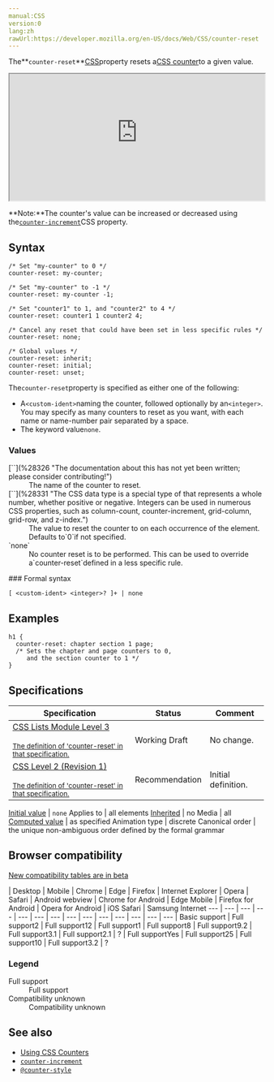 ```yaml
---
manual:CSS
version:0
lang:zh
rawUrl:https://developer.mozilla.org/en-US/docs/Web/CSS/counter-reset
---
```






The**`counter-reset`**[CSS](%427 "")property resets a[CSS counter](%34367 "")to a given value.

<iframe src='https://interactive-examples.mdn.mozilla.net/pages/css/counter-reset.html' width='100%' height='250'></iframe>


**Note:**The counter&#39;s value can be increased or decreased using the[`counter-increment`](%29552 "The counter-increment CSS property increases or decreases the value of a CSS counter by a given value.")CSS property.



## Syntax<a name="Syntax"></a>

```
/* Set "my-counter" to 0 */
counter-reset: my-counter;

/* Set "my-counter" to -1 */
counter-reset: my-counter -1;

/* Set "counter1" to 1, and "counter2" to 4 */
counter-reset: counter1 1 counter2 4;

/* Cancel any reset that could have been set in less specific rules */
counter-reset: none;

/* Global values */
counter-reset: inherit;
counter-reset: initial;
counter-reset: unset;
```


The`counter-reset`property is specified as either one of the following:


* A`<custom-ident>`naming the counter, followed optionally by an`<integer>`. You may specify as many counters to reset as you want, with each name or name-number pair separated by a space.
* The keyword value`none`.

### Values<a name="Values"></a>
<dl><dt id=''>[`<custom-ident>`](%28326 "The documentation about this has not yet been written; please consider contributing!")</dt><dd>The name of the counter to reset.</dd><dt id=''>[`<integer>`](%28331 "The <integer> CSS data type is a special type of <number> that represents a whole number, whether positive or negative. Integers can be used in numerous CSS properties, such as column-count, counter-increment, grid-column, grid-row, and z-index.")</dt><dd>The value to reset the counter to on each occurrence of the element. Defaults to`0`if not specified.</dd><dt id=''>`none`</dt><dd>No counter reset is to be performed. This can be used to override a`counter-reset`defined in a less specific rule.</dd></dl>
### Formal syntax<a name="Formal_syntax"></a>

```
[ <custom-ident> <integer>? ]+ | none

```

## Examples<a name="Examples"></a>

```
h1 {
  counter-reset: chapter section 1 page;
  /* Sets the chapter and page counters to 0,
     and the section counter to 1 */
}
```

## Specifications<a name="Specifications"></a>

Specification | Status | Comment 
 ---  |  ---  |  ---  | 
[CSS Lists Module Level 3<br></br><small>The definition of &#39;counter-reset&#39; in that specification.</small>](%29576 "") | Working Draft | No change. 
[CSS Level 2 (Revision 1)<br></br><small>The definition of &#39;counter-reset&#39; in that specification.</small>](%29577 "") | Recommendation | Initial definition. 


[Initial value](%28552 "") | `none` 
Applies to | all elements 
[Inherited](%28555 "") | no 
Media | all 
[Computed value](%28556 "") | as specified 
Animation type | discrete 
Canonical order | the unique non-ambiguous order defined by the formal grammar 


## Browser compatibility<a name="Browser_compatibility"></a>
[New compatibility tables are in beta<i></i>](%3360 "")

 | <abbr>Desktop<i></i></abbr> | <abbr>Mobile<i></i></abbr> 
 | <abbr>Chrome<i></i></abbr> | <abbr>Edge<i></i></abbr> | <abbr>Firefox<i></i></abbr> | <abbr>Internet Explorer<i></i></abbr> | <abbr>Opera<i></i></abbr> | <abbr>Safari<i></i></abbr> | <abbr>Android webview<i></i></abbr> | <abbr>Chrome for Android<i></i></abbr> | <abbr>Edge Mobile<i></i></abbr> | <abbr>Firefox for Android<i></i></abbr> | <abbr>Opera for Android<i></i></abbr> | <abbr>iOS Safari<i></i></abbr> | <abbr>Samsung Internet<i></i></abbr> 
 ---  |  ---  |  ---  |  ---  |  ---  |  ---  |  ---  |  ---  |  ---  |  ---  |  ---  |  ---  |  ---  |  ---  | 
Basic support | <abbr>Full support</abbr>2 | <abbr>Full support</abbr>12 | <abbr>Full support</abbr>1 | <abbr>Full support</abbr>8 | <abbr>Full support</abbr>9.2 | <abbr>Full support</abbr>3.1 | <abbr>Full support</abbr>2.1 | <abbr>?</abbr> | <abbr>Full support</abbr>Yes | <abbr>Full support</abbr>25 | <abbr>Full support</abbr>10 | <abbr>Full support</abbr>3.2 | <abbr>?</abbr> 


### Legend<a name="Legend"></a>
<dl><dt id=''><abbr>Full support</abbr></dt><dd>Full support</dd><dt id=''><abbr>Compatibility unknown</abbr></dt><dd>Compatibility unknown</dd></dl>


## See also<a name="See_also"></a>

* [Using CSS Counters](%29568 "")
* [`counter-increment`](%29552 "The counter-increment CSS property increases or decreases the value of a CSS counter by a given value.")
* [`@counter-style`](%4442 "The @counter-style CSS at-rule lets you define counter styles that are not part of the predefined set of styles. An @counter-style rule defines how to convert a counter value into a string representation.")




